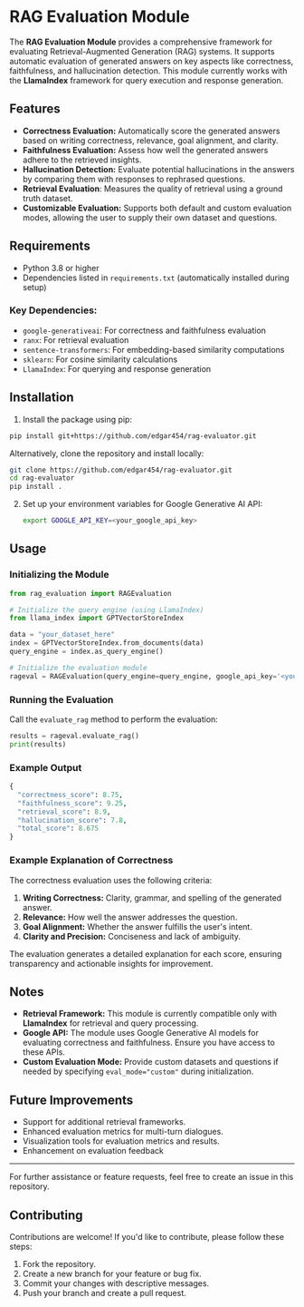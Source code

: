 # RAG Evaluation Module

The **RAG Evaluation Module** provides a comprehensive framework for evaluating Retrieval-Augmented Generation (RAG) systems. It supports automatic evaluation of generated answers on key aspects like correctness, faithfulness, and hallucination detection. This module currently works with the **LlamaIndex** framework for query execution and response generation.

## Features

- **Correctness Evaluation:** Automatically score the generated answers based on writing correctness, relevance, goal alignment, and clarity.
- **Faithfulness Evaluation:** Assess how well the generated answers adhere to the retrieved insights.
- **Hallucination Detection:** Evaluate potential hallucinations in the answers by comparing them with responses to rephrased questions.
- **Retrieval Evaluation**: Measures the quality of retrieval using a ground truth dataset.
- **Customizable Evaluation:** Supports both default and custom evaluation modes, allowing the user to supply their own dataset and questions.

## Requirements

- Python 3.8 or higher
- Dependencies listed in `requirements.txt` (automatically installed during setup)

### Key Dependencies:

- `google-generativeai`: For correctness and faithfulness evaluation
- `ranx`: For retrieval evaluation
- `sentence-transformers`: For embedding-based similarity computations
- `sklearn`: For cosine similarity calculations
- `LlamaIndex`: For querying and response generation

## Installation

1. Install the package using pip:

```bash
pip install git+https://github.com/edgar454/rag-evaluator.git
```

Alternatively, clone the repository and install locally:

```bash
git clone https://github.com/edgar454/rag-evaluator.git
cd rag-evaluator
pip install .
```

2. Set up your environment variables for Google Generative AI API:
   ```bash
   export GOOGLE_API_KEY=<your_google_api_key>
   ```

## Usage

### Initializing the Module

```python
from rag_evaluation import RAGEvaluation

# Initialize the query engine (using LlamaIndex)
from llama_index import GPTVectorStoreIndex

data = "your_dataset_here"
index = GPTVectorStoreIndex.from_documents(data)
query_engine = index.as_query_engine()

# Initialize the evaluation module
rageval = RAGEvaluation(query_engine=query_engine, google_api_key='<your_google_api_key>')
```

### Running the Evaluation

Call the `evaluate_rag` method to perform the evaluation:

```python
results = rageval.evaluate_rag()
print(results)
```

### Example Output

```python
{
  "correctness_score": 8.75,
  "faithfulness_score": 9.25,
  "retrieval_score": 8.9,
  "hallucination_score": 7.8,
  "total_score": 8.675
}
```

### Example Explanation of Correctness

The correctness evaluation uses the following criteria:

1. **Writing Correctness:** Clarity, grammar, and spelling of the generated answer.
2. **Relevance:** How well the answer addresses the question.
3. **Goal Alignment:** Whether the answer fulfills the user's intent.
4. **Clarity and Precision:** Conciseness and lack of ambiguity.

The evaluation generates a detailed explanation for each score, ensuring transparency and actionable insights for improvement.

## Notes

- **Retrieval Framework:** This module is currently compatible only with **LlamaIndex** for retrieval and query processing.
- **Google API:** The module uses Google Generative AI models for evaluating correctness and faithfulness. Ensure you have access to these APIs.
- **Custom Evaluation Mode:** Provide custom datasets and questions if needed by specifying `eval_mode="custom"` during initialization.

## Future Improvements

- Support for additional retrieval frameworks.
- Enhanced evaluation metrics for multi-turn dialogues.
- Visualization tools for evaluation metrics and results.
- Enhancement on evaluation feedback
---

For further assistance or feature requests, feel free to create an issue in this repository.

## Contributing

Contributions are welcome! If you'd like to contribute, please follow these steps:

1. Fork the repository.
2. Create a new branch for your feature or bug fix.
3. Commit your changes with descriptive messages.
4. Push your branch and create a pull request.

